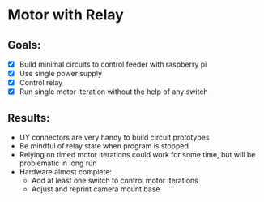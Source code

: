 # Motor with Relay

## Goals:
- [x] Build minimal circuits to control feeder with raspberry pi
- [x] Use single power supply
- [x] Control relay
- [x] Run single motor iteration without the help of any switch

## Results:
- UY connectors are very handy to build circuit prototypes
- Be mindful of relay state when program is stopped
- Relying on timed motor iterations could work for some time, but will be problematic in long run
- Hardware almost complete:
  - Add at least one switch to control motor iterations
  - Adjust and reprint camera mount base